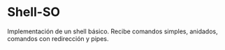 # Shell-SO
Implementación de un shell básico. Recibe comandos simples, anidados, comandos con redirección y pipes.
